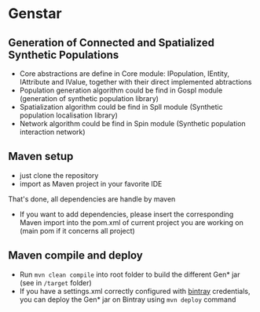 # Genstar
## Generation of Connected and Spatialized Synthetic Populations

- Core abstractions are define in Core module: IPopulation, IEntity, IAttribute and IValue, together with their direct implemented abtractions 
- Population generation algorithm could be find in Gospl module (generation of synthetic population library)
- Spatialization algorithm could be find in Spll module (Synthetic population localisation library)
- Network algorithm could be find in Spin module (Synthetic population interaction network)

## Maven setup

- just clone the repository
- import as Maven project in your favorite IDE

That's done, all dependencies are handle by maven

- If you want to add dependencies, please insert the corresponding Maven import into the pom.xml of current project you are working on (main pom if it concerns all project)

## Maven compile and deploy

- Run `mvn clean compile` into root folder to build the different Gen* jar (see in `/target` folder)
- If you have a settings.xml correctly configured with [bintray](https://bintray.com/anrgenstar) credentials, you can deploy the Gen* jar on Bintray using `mvn deploy` command
